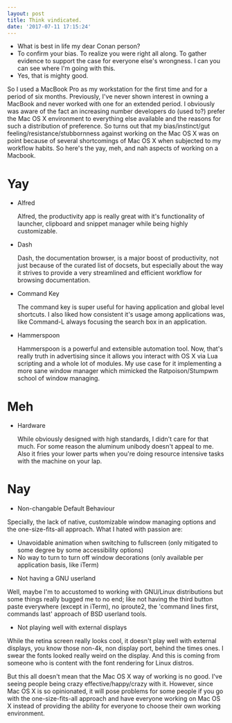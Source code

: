 ```yaml
---
layout: post
title: Think vindicated.
date: '2017-07-11 17:15:24'
---
```

- What is best in life my dear Conan person?
- To confirm your bias. To realize you were right all along. To gather evidence to support the case for everyone else's wrongness. I can you can see where I'm going with this.
- Yes, that is mighty good.

So I used a MacBook Pro as my workstation for the first time and for a period of six months. Previously, I've never shown interest in owning a MacBook and never worked with one for an extended period. I obviously was aware of the fact an increasing number developers do (used to?) prefer the Mac OS X environment to everything else available and the reasons for such a distribution of preference. So turns out that my bias/instinct/gut feeling/resistance/stubbornness against working on the Mac OS X was on point because of several shortcomings of Mac OS X when subjected to my workflow habits. So here's the yay, meh, and nah aspects of working on a Macbook.

Yay
===

* Alfred

    Alfred, the productivity app is really great with it's functionality of launcher, clipboard and snippet manager while being highly customizable.

* Dash

    Dash, the documentation browser, is a major boost of productivity, not just because of the curated list of docsets, but especially about the way it strives to provide a very streamlined and efficient workflow for browsing documentation.

* Command Key

    The command key is super useful for having application and global level shortcuts. I also liked how consistent it's usage among applications was, like Command-L always focusing the search box in an application.

* Hammerspoon

    Hammerspoon is a powerful and extensible automation tool. Now, that's really truth in advertising since it allows you interact with OS X via Lua scripting and a whole lot of modules. My use case for it implementing a more sane window manager which mimicked the Ratpoison/Stumpwm school of window managing.

Meh
===

* Hardware

    While obviously designed with high standards, I didn't care for that much. For some reason the aluminum unibody doesn't appeal to me. Also it fries your lower parts when you're doing resource intensive tasks with the machine on your lap.

Nay
===

* Non-changable Default Behaviour

Specially, the lack of native, customizable window managing options and the one-size-fits-all approach. What I hated with passion are:

- Unavoidable animation when switching to fullscreen (only mitigated to some degree by some accessibility options)
- No way to turn to turn off window decorations (only available per application basis, like iTerm)

* Not having a GNU userland

Well, maybe I'm to accustomed to working with GNU/Linux distributions but some things really bugged me to no end; like not having the third button paste everywhere (except in iTerm), no iproute2, the 'command lines first, commands last' approach of BSD userland tools.

* Not playing well with external displays

While the retina screen really looks cool, it doesn't play well with external displays, you know those non-4k, non display port, behind the times ones. I swear the fonts looked really weird on the display. And this is coming from someone who is content with the font rendering for Linux distros.


But this all doesn't mean that the Mac OS X way of working is no good. I've seeing people being crazy effective/happy/crazy with it. However, since Mac OS X is so opinionated, it will pose problems for some people if you go with the one-size-fits-all approach and have everyone working on Mac OS X instead of providing the ability for everyone to choose their own working environment.
